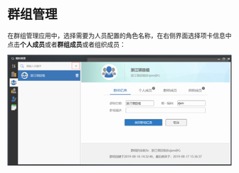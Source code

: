 # 群组管理

在群组管理应用中，选择需要为人员配置的角色名称，在右侧界面选择项卡信息中点击**个人成员**或者**群组成员**或者组织成员：

![](../.gitbook/assets/image%20%2858%29.png)

